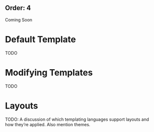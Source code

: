 ﻿Order: 4
---
Coming Soon

# Default Template

TODO

# Modifying Templates

TODO

# Layouts

TODO: A discussion of which templating languages support layouts and how they’re applied. Also mention themes.

<?# ChildPages /?>